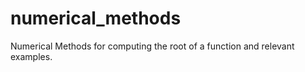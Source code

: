numerical_methods
=================

Numerical Methods for computing the root of a function and relevant examples.
